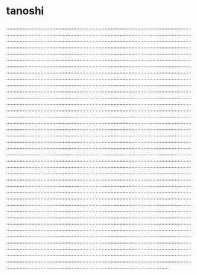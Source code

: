# tanoshi
....................................................................................................................................................................................................................................................................................................................................................................................................................................................................................................................................................................................................................................................................................................................................................................................................................................................................................................................................................................................................................................................................................................................................................................................................................................................................................................................................................................................................................................................................................................................................................................................................................................................................................................................................................................................................................................................................................................................................................................................................................................................................................................................................................................................................................................................................................................................................................................................................................................................................................................................................................................................................................................................................................................................................................................................................................................................................................................................................................................................................................................................................................................................................................................................................................................................................................................................................................................................................................................................................................................................................................................................................................................................................................................................................................................................................................................................................................................................................................................................................................................................................................................................................................................................................................................................................................................................................................................................................................................................................................................................................................................................................................................................................................................................................................................................................................................................................................................................................................................................................................